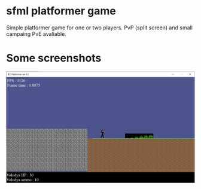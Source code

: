 # sfml platformer game
Simple platformer game for one or two players. PvP (split screen) and small campaing PvE avaliable.
# Some screenshots

![Game](https://github.com/b0gdan0v-bagi/sfml-platformer-game/blob/master/Game/screen_1.jpg?raw=true)

